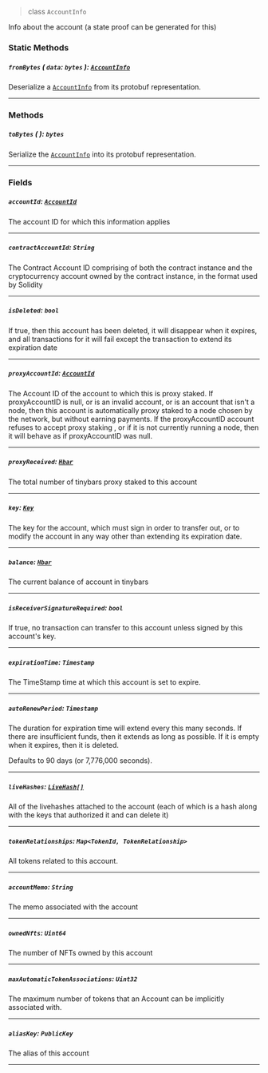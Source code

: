 > class `AccountInfo`

Info about the account (a state proof can be generated for this)

### Static Methods

##### `fromBytes` ( `data`: `bytes` ): [`AccountInfo`](#)

Deserialize a [`AccountInfo`](#) from its protobuf representation.

---

### Methods

##### `toBytes` ( ): `bytes`

Serialize the [`AccountInfo`](#) into its protobuf representation.

---

### Fields

##### `accountId`: [`AccountId`](reference/cryptocurrency/AccountId.md)

The account ID for which this information applies

---

##### `contractAccountId`: `String`

The Contract Account ID comprising of both the contract instance and the cryptocurrency
account owned by the contract instance, in the format used by Solidity

---

##### `isDeleted`: `bool`

If true, then this account has been deleted, it will disappear when it expires, and all
transactions for it will fail except the transaction to extend its expiration date

---

##### `proxyAccountId`: [`AccountId`](reference/cryptocurrency/AccountId.md)

The Account ID of the account to which this is proxy staked. If proxyAccountID is null,
or is an invalid account, or is an account that isn't a node, then this account is
automatically proxy staked to a node chosen by the network, but without earning payments.
If the proxyAccountID account refuses to accept proxy staking , or if it is not currently
running a node, then it will behave as if proxyAccountID was null.

---

##### `proxyReceived`: [`Hbar`](reference/Hbar.md)

The total number of tinybars proxy staked to this account

---

##### `key`: [`Key`](reference/cryptography/Key.md)

The key for the account, which must sign in order to transfer out, or to modify the
account in any way other than extending its expiration date.

---

##### `balance`: [`Hbar`](reference/Hbar.md)

The current balance of account in tinybars

---

##### `isReceiverSignatureRequired`: `bool`

If true, no transaction can transfer to this account unless signed by this account's key.

---

##### `expirationTime`: `Timestamp`

The TimeStamp time at which this account is set to expire.

---

##### `autoRenewPeriod`: `Timestamp`

The duration for expiration time will extend every this many seconds. If there are
insufficient funds, then it extends as long as possible. If it is empty when it expires,
then it is deleted.

Defaults to 90 days (or 7,776,000 seconds).

---

##### `liveHashes`: [`LiveHash[]`](/reference/live-hash/LiveHash.md)

All of the livehashes attached to the account (each of which is a hash along with the
keys that authorized it and can delete it)

---

##### `tokenRelationships`: `Map<TokenId, TokenRelationship>`

All tokens related to this account.

---

##### `accountMemo`: `String`

The memo associated with the account

---

##### `ownedNfts`: `Uint64`

The number of NFTs owned by this account

---

##### `maxAutomaticTokenAssociations`: `Uint32`

The maximum number of tokens that an Account can be implicitly associated with.

---

##### `aliasKey`: `PublicKey`

The alias of this account

---

